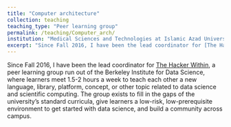 ```yaml
---
title: "Computer architecture"
collection: teaching
teaching_type: "Peer learning group"
permalink: /teaching/Computer_arch/ 
institution: "Medical Sciences and Technologies at Islamic Azad University, Science and Research Branch"
excerpt: "Since Fall 2016, I have been the lead coordinator for [The Hacker Within](http://thehackerwithin.org/berkeley/), a weekly peer learning group for scientific computing and data science, which is run out of the Berkeley Institute for Data Science."
---
```

Since Fall 2016, I have been the lead coordinator for [The Hacker Within](http://thehackerwithin.org/berkeley/), a peer learning group run out of the Berkeley Institute for Data Science, where learners meet 1.5-2 hours a week to teach each other a new language, library, platform, concept, or other topic related to data science and scientific computing. The group exists to fill in the gaps of the university’s standard curricula, give learners a low-risk, low-prerequisite environment to get started with data science, and build a community across campus.
